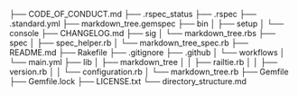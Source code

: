 ├── CODE_OF_CONDUCT.md
├── .rspec_status
├── .rspec
├── .standard.yml
├── markdown_tree.gemspec
├── bin
│   ├── setup
│   └── console
├── CHANGELOG.md
├── sig
│   └── markdown_tree.rbs
├── spec
│   ├── spec_helper.rb
│   └── markdown_tree_spec.rb
├── README.md
├── Rakefile
├── .gitignore
├── .github
│   └── workflows
│       └── main.yml
├── lib
│   ├── markdown_tree
│   │   ├── railtie.rb
│   │   ├── version.rb
│   │   └── configuration.rb
│   └── markdown_tree.rb
├── Gemfile
├── Gemfile.lock
├── LICENSE.txt
└── directory_structure.md
